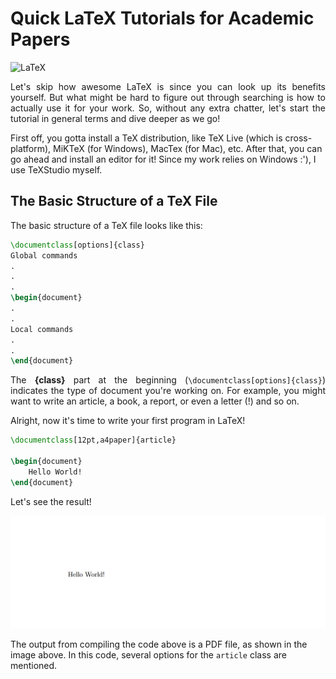 # Quick LaTeX Tutorials for Academic Papers
![LaTeX](https://upload.wikimedia.org/wikipedia/commons/9/92/LaTeX_logo.svg)

<p align="justify">
Let's skip how awesome LaTeX is since you can look up its benefits yourself. But what might be hard to figure out through searching is how to actually use it for your work. So, without any extra chatter, let's start the tutorial in general terms and dive deeper as we go!

First off, you gotta install a TeX distribution, like TeX Live (which is cross-platform), MiKTeX (for Windows), MacTex (for Mac), etc. After that, you can go ahead and install an editor for it! Since my work relies on Windows :'), I use TeXStudio myself.
</p>

## The Basic Structure of a TeX File
<p align="justify">
The basic structure of a TeX file looks like this:
</p>

```LaTeX
\documentclass[options]{class}
Global commands
.
.
.
\begin{document}
.
.
Local commands
.
.
\end{document}
```

<p align="justify">
The <b>{class}</b> part at the beginning (<code>\documentclass[options]{class}</code>) indicates the type of document you're working on. For example, you might want to write an article, a book, a report, or even a letter (!) and so on. 
</p>



Alright, now it's time to write your first program in LaTeX!

```LaTeX
\documentclass[12pt,a4paper]{article}

\begin{document}
	Hello World!
\end{document}
```
Let's see the result!

![The output of first project!](https://github.com/ehsandastani/LaTeX/blob/main/pics/1.png?raw=true)

The output from compiling the code above is a PDF file, as shown in the image above. In this code, several options for the <code>article</code> class are mentioned.
